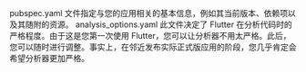pubspec.yaml 文件指定与您的应用相关的基本信息，例如其当前版本、依赖项以及其随附的资源。
analysis_options.yaml 此文件决定了 Flutter 在分析代码时的严格程度。由于这是您第一次使用 Flutter，您可以让分析器不用太严格。此后，您可以随时进行调整。事实上，在邻近发布实际正式版应用的阶段，您几乎肯定会希望分析器更加严格。

